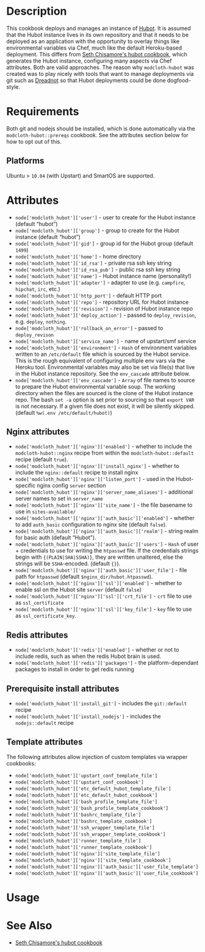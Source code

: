 Description
===========

This cookbook deploys and manages an instance of [Hubot](http://hubot.github.com/).  It is assumed that the Hubot
instance lives in its own repository and that it needs to be deployed as an application with the opportunity to overlay
things like environmental variables via Chef, much like the default Heroku-based deployment.  This differs from [Seth
Chisamore's hubot cookbook](https://github.com/schisamo-cookbooks/hubot), which generates the Hubot instance,
configuring many aspects via Chef attributes.  Both are valid approaches.  The reason why `modcloth-hubot` was created
was to play nicely with tools that want to manage deployments via git such as
[Dreadnot](https://github.com/racker/dreadnot) so that Hubot deployments could be done dogfood-style.

Requirements
============

Both git and nodejs should be installed, which is done automatically via the `modcloth-hubot::prereqs` cookbook.  See
the attributes section below for how to opt out of this.

## Platforms

Ubuntu > `10.04` (with Upstart) and SmartOS are supported.

Attributes
==========

- `node['modcloth_hubot']['user']` - user to create for the Hubot instance (default <q>hubot</q>)
- `node['modcloth_hubot']['group']` - group to create for the Hubot instance (default <q>hubot</q>)
- `node['modcloth_hubot']['gid']` - group id for the Hubot group (default `1499`)
- `node['modcloth_hubot']['home']` - home directory
- `node['modcloth_hubot']['id_rsa']` - private rsa ssh key string
- `node['modcloth_hubot']['id_rsa_pub']` - public rsa ssh key string
- `node['modcloth_hubot']['name']` - Hubot instance name (personality!)
- `node['modcloth_hubot']['adapter']` - adapter to use (e.g. `campfire`, `hipchat`, `irc`, etc.)
- `node['modcloth_hubot']['http_port']` - default HTTP port
- `node['modcloth_hubot']['repo']` - repository URL for Hubot instance
- `node['modcloth_hubot']['revision']` - revision of Hubot instance repo
- `node['modcloth_hubot']['deploy_action']` - passed to `deploy_revision`, e.g.  `deploy`, `nothing`.
- `node['modcloth_hubot']['rollback_on_error']` - passed to `deploy_revison`
- `node['modcloth_hubot']['service_name']` - name of upstart/smf service
- `node['modcloth_hubot']['environment']` - `Hash` of environment variables written to an `/etc/default` file which is
  sourced by the Hubot service.  This is the rough equivalent of configuring multiple env vars via the Heroku tool.
Environmental variables may also be set via file(s) that live in the Hubot instance repository.  See the `env_cascade`
attribute below.
- `node['modcloth_hubot']['env_cascade']` - `Array` of file names to source to prepare the Hubot environmental variable
  soup.  The working directory when the files are sourced is the clone of the Hubot instance repo.  The bash `set -a`
option is set prior to sourcing so that `export VAR` is not necessary.  If a given file does not exist, it will be
silently skipped. (default `%w(.env /etc/default/hubot)`)

## Nginx attributes

- `node['modcloth_hubot']['nginx']['enabled']` - whether to include the `modcloth-hubot::nginx` recipe from within the
  `modcloth-hubot::default` recipe (default `true`).
- `node['modcloth_hubot']['nginx']['install_nginx']` - whether to include the `nginx::default` recipe to install nginx
- `node['modcloth_hubot']['nginx']['listen_port']` - used in the Hubot-specific nginx config `server` section
- `node['modcloth_hubot']['nginx']['server_name_aliases']` - additional server names to set in `server_name`
- `node['modcloth_hubot']['nginx']['site_name']` - the file basename to use in `sites-available/`
- `node['modcloth_hubot']['nginx']['auth_basic']['enabled']` - whether to add `auth_basic` configuration to nginx site
  (default `false`).
- `node['modcloth_hubot']['nginx']['auth_basic']['realm']` - string realm for basic auth (default <q>Hubot</q>).
- `node['modcloth_hubot']['nginx']['auth_basic']['users']` - `Hash` of user + credentials to use for writing the
  `htpasswd` file.  If the credentials strings begin with `{(PLAIN|SHA|SSHA)}`, they are written unaltered, else the
strings will be `SSHA`-encoded. (default `{}`).
- `node['modcloth_hubot']['nginx']['auth_basic']['user_file']` - file path for `htpasswd` (default
  `$nginx_dir/hubot.htpasswd`).
- `node['modcloth_hubot']['nginx']['ssl']['enabled']` - whether to enable ssl on the Hubot site `server` (default
  `false`)
- `node['modcloth_hubot']['nginx']['ssl']['crt_file']` - `crt` file to use as `ssl_certificate`
- `node['modcloth_hubot']['nginx']['ssl']['key_file']` - `key` file to use as `ssl_certificate_key`.

## Redis attributes

- `node['modcloth_hubot']['redis']['enabled']` - whether or not to include redis, such as when the redis Hubot brain is
  used.
- `node['modcloth_hubot']['redis']['packages']` - the platform-dependant packages to install in order to get redis
  running

## Prerequisite install attributes

- `node['modcloth_hubot']['install_git']` - includes the `git::default` recipe
- `node['modcloth_hubot']['install_nodejs']` - includes the `nodejs::default` recipe

## Template attributes

The following attributes allow injection of custom templates via wrapper cookbooks:

- `node['modcloth_hubot']['upstart_conf_template_file']`
- `node['modcloth_hubot']['upstart_conf_cookbook']`
- `node['modcloth_hubot']['etc_default_hubot_template_file']`
- `node['modcloth_hubot']['etc_default_hubot_cookbook']`
- `node['modcloth_hubot']['bash_profile_template_file']`
- `node['modcloth_hubot']['bash_profile_template_cookbook']`
- `node['modcloth_hubot']['bashrc_template_file']`
- `node['modcloth_hubot']['bashrc_template_cookbook']`
- `node['modcloth_hubot']['ssh_wrapper_template_file']`
- `node['modcloth_hubot']['ssh_wrapper_template_cookbook']`
- `node['modcloth_hubot']['runner_template_file']`
- `node['modcloth_hubot']['runner_template_cookbook']`
- `node['modcloth_hubot']['nginx']['site_template_file']`
- `node['modcloth_hubot']['nginx']['site_template_cookbook']`
- `node['modcloth_hubot']['nginx']['auth_basic']['user_file_template']`
- `node['modcloth_hubot']['nginx']['auth_basic']['user_file_cookbook']`

Usage
=====


See Also
========

- [Seth Chisamore's hubot cookbook](https://github.com/schisamo-cookbooks/hubot)
